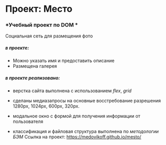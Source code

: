 # Проект: Место

### *Учебный проект по DOM *

Социальная сеть для размещения фото
##### в проекте:
* Можно указать имя и предоставить описание
* Размещена галерея


##### в проекте реализовано:
* верстка сайта выполнена с использованием *flex*, *grid* 
* сделаны медиазапросы на основные восстребование разрешения 
1280px, 1024px, 600px, 320px.
* модальное окно с формой для получения информации от пользователя

* классификация и файловая структура выполнена по *методологии БЭМ*
Ссылка на проект: https://medovikoff.github.io/mesto/

